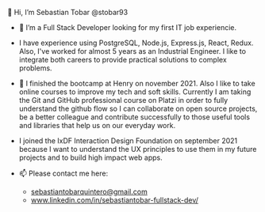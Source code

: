 
👋 Hi, I’m Sebastian Tobar @stobar93

+ 👀 I’m a Full Stack Developer looking for my first IT job experiencie.
+ I have experience using PostgreSQL, Node.js, Express.js, React, Redux. 
Also, I've worked for almost 5 years as an Industrial Engineer. I like to integrate both careers to provide practical solutions to complex problems.

+ 🌱 I finished the bootcamp at Henry on november 2021. Also I like to take online courses to improve my tech and soft skills.
Currently I am taking the Git and GitHub professional course on Platzi in order to fully understand the github flow so I can 
collaborate on open source projects, be a better colleague and contribute successfully to those useful tools and libraries that help us on our everyday work.

+ I joined the IxDF Interaction Design Foundation on september 2021 because I want to understand the UX principles to use them
in my future projects and to build high impact web apps.

+ 📫 Please contact me here:
  + sebastiantobarquintero@gmail.com
  + www.linkedin.com/in/sebastiantobar-fullstack-dev/


<!---
stobar93/stobar93 is a ✨ special ✨ repository because its `README.md` (this file) appears on your GitHub profile.
You can click the Preview link to take a look at your changes.
--->
